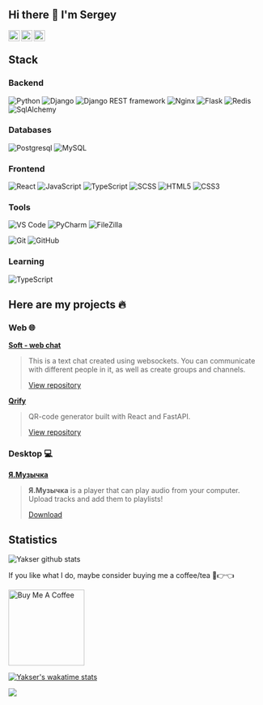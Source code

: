 ## Hi there 👋 I'm Sergey
<a href="mailto:sergeyyaksanov@yandex.ru">
  <img align="left" alt="Email" width="22px" src="https://cdn.icon-icons.com/icons2/294/PNG/128/Mail_31108.png" />
</a>

<a href="https://t.me/y4ks3r">
  <img align="left" alt="Telegram" width="22px" src="https://camo.githubusercontent.com/5c1975da7d9ab735ceb71c57b6c7e48ff3e08ca4/68747470733a2f2f6564656e742e6769746875622e696f2f537570657254696e7949636f6e732f696d616765732f7376672f74656c656772616d2e737667">
</a>

<a href="https://vk.com/yakser">
  <img align="left" alt="VK" width="22px" src="https://upload.wikimedia.org/wikipedia/commons/thumb/2/21/VK.com-logo.svg/2048px-VK.com-logo.svg.png" />
</a>

<br>

## Stack

### Backend

![Python](https://img.shields.io/badge/-Python-FFC6D7?style=flat-square&logo=Python)
![Django](https://img.shields.io/badge/-Django-092D1F?style=flat-square&logo=Django)
![Django REST framework](https://img.shields.io/badge/-Django%20REST%20framework-A30000?style=flat-square&logo=drf)
![Nginx](https://img.shields.io/badge/-Nginx-009400?style=flat-square&logo=nginx)
![Flask](https://img.shields.io/badge/-Flask-black?style=flat-square&logo=Flask)
![Redis](https://img.shields.io/badge/-Redis-161F31?style=flat-square&logo=redis)
![SqlAlchemy](https://img.shields.io/badge/-SqlAlchemy-FCA121?style=flat-square&logo=SqlAlchemy)

### Databases

![Postgresql](https://img.shields.io/badge/-Postgresql-white?style=flat-square&logo=Postgresql)
![MySQL](https://img.shields.io/badge/-MySQL-white?style=flat-square&logo=MySQL)

### Frontend

![React](https://img.shields.io/badge/-React-202020?style=flat-square&logo=react)
![JavaScript](https://img.shields.io/badge/-JavaScript-F7DF1C?style=flat-square&logo=javascript&logoColor=white&color=%23FFCE5A)
![TypeScript](https://img.shields.io/badge/-TypeScript-007ACC?style=flat-square&logo=typescript&logoColor=white)
![SCSS](https://img.shields.io/badge/-SCSS-94476E?style=flat-square&logo=SASS)
![HTML5](https://img.shields.io/badge/-HTML5-%23E44D27?style=flat-square&logo=html5&logoColor=ffffff)
![CSS3](https://img.shields.io/badge/-CSS3-%231572B6?style=flat-square&logo=css3)

### Tools

![VS Code](https://img.shields.io/badge/VSCode-white?style=flat-square&logo=visualstudiocode&logoColor=0173C1)
![PyCharm](https://img.shields.io/badge/PyCharm-white?style=flat-square&logo=pycharm&logoColor=black)
![FileZilla](https://img.shields.io/badge/-FileZilla-B40000?style=flat-square&logo=filezilla)

![Git](https://img.shields.io/badge/-Git-black?style=flat-square&logo=git)
![GitHub](https://img.shields.io/badge/-GitHub-181717?style=flat-square&logo=github)

### Learning

![TypeScript](https://img.shields.io/badge/-TypeScript-007ACC?style=flat-square&logo=typescript&logoColor=white)

## Here are my projects 🔥

### Web 🌐

[**Soft - web chat**](https://github.com/Yakser/django-websocket-chat)

>This is a text chat created using websockets. You can communicate with different people in it, as well as create groups and channels.
> 
>[View repository](https://github.com/Yakser/django-websocket-chat)

[**Qrify**](https://react-qrcode-generator.herokuapp.com)
>QR-code generator built with React and FastAPI.
>
> [View repository](https://github.com/Yakser/QRCodeGenerator)
> 

### Desktop 💻

[**Я.Музычка**](https://github.com/Yakser/Ya.Musichka)
>**Я.Музычка** is a player that can play audio from your computer. Upload tracks and add them to playlists!
>
> [Download](https://yadi.sk/d/eJMPP2OCAINtDA)
## Statistics

![Yakser github stats](https://github-readme-stats.vercel.app/api?username=Yakser&show_icons=true&theme=dracula&include_all_commits=true&count_private=true)

If you like what I do, maybe consider buying me a coffee/tea 🥺👉👈

<a href="https://www.buymeacoffee.com/yakser" target="_blank"><img src="https://cdn.buymeacoffee.com/buttons/v2/default-red.png" alt="Buy Me A Coffee" width="150" ></a>

[![Yakser's wakatime stats](https://github-readme-stats.vercel.app/api/wakatime?username=y4ks3r&theme=dark&langs_count=3)](https://github.com/yakser/)

![](https://visitor-badge.glitch.me/badge?page_id=yakser.yakser)

